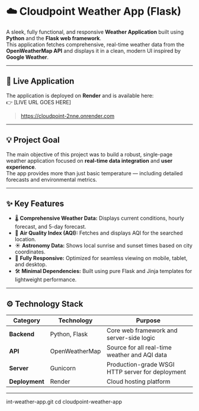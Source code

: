 # ☁️ Cloudpoint Weather App (Flask)

A sleek, fully functional, and responsive **Weather Application** built using **Python** and the **Flask web framework**.  
This application fetches comprehensive, real-time weather data from the **OpenWeatherMap API** and displays it in a clean, modern UI inspired by **Google Weather**.

---

## 🚀 Live Application

The application is deployed on **Render** and is available here:  
👉 [LIVE URL GOES HERE]
> https://cloudpoint-2nne.onrender.com

---

## 💡 Project Goal

The main objective of this project was to build a robust, single-page weather application focused on **real-time data integration** and **user experience**.  
The app provides more than just basic temperature — including detailed forecasts and environmental metrics.

---

## ✨ Key Features

- 🌡️ **Comprehensive Weather Data:** Displays current conditions, hourly forecast, and 5-day forecast.
- 💨 **Air Quality Index (AQI):** Fetches and displays AQI for the searched location.
- ☀️ **Astronomy Data:** Shows local sunrise and sunset times based on city coordinates.
- 📱 **Fully Responsive:** Optimized for seamless viewing on mobile, tablet, and desktop.
- 🛠️ **Minimal Dependencies:** Built using pure Flask and Jinja templates for lightweight performance.

---

## ⚙️ Technology Stack

| Category | Technology | Purpose |
|-----------|-------------|----------|
| **Backend** | Python, Flask | Core web framework and server-side logic |
| **API** | OpenWeatherMap | Source for all real-time weather and AQI data |
| **Server** | Gunicorn | Production-grade WSGI HTTP server for deployment |
| **Deployment** | Render | Cloud hosting platform |

---
int-weather-app.git
cd cloudpoint-weather-app
